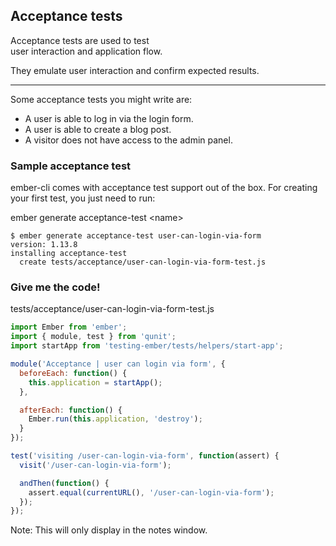 ## Acceptance tests

Acceptance tests are used to test<br>user interaction and application flow.

They emulate user interaction and confirm expected results.

---

Some acceptance tests you might write are:

- A user is able to log in via the login form.
- A user is able to create a blog post.
- A visitor does not have access to the admin panel.


### Sample acceptance test

ember-cli comes with acceptance test support out of the box. For creating your first test, you just need to run:

ember generate acceptance-test &lt;name&gt;

```
$ ember generate acceptance-test user-can-login-via-form
version: 1.13.8
installing acceptance-test
  create tests/acceptance/user-can-login-via-form-test.js

```


### Give me the code!

tests/acceptance/user-can-login-via-form-test.js

```javascript
import Ember from 'ember';
import { module, test } from 'qunit';
import startApp from 'testing-ember/tests/helpers/start-app';

module('Acceptance | user can login via form', {
  beforeEach: function() {
    this.application = startApp();
  },

  afterEach: function() {
    Ember.run(this.application, 'destroy');
  }
});
```

```javascript
test('visiting /user-can-login-via-form', function(assert) {
  visit('/user-can-login-via-form');

  andThen(function() {
    assert.equal(currentURL(), '/user-can-login-via-form');
  });
});
```

Note:
This will only display in the notes window.
